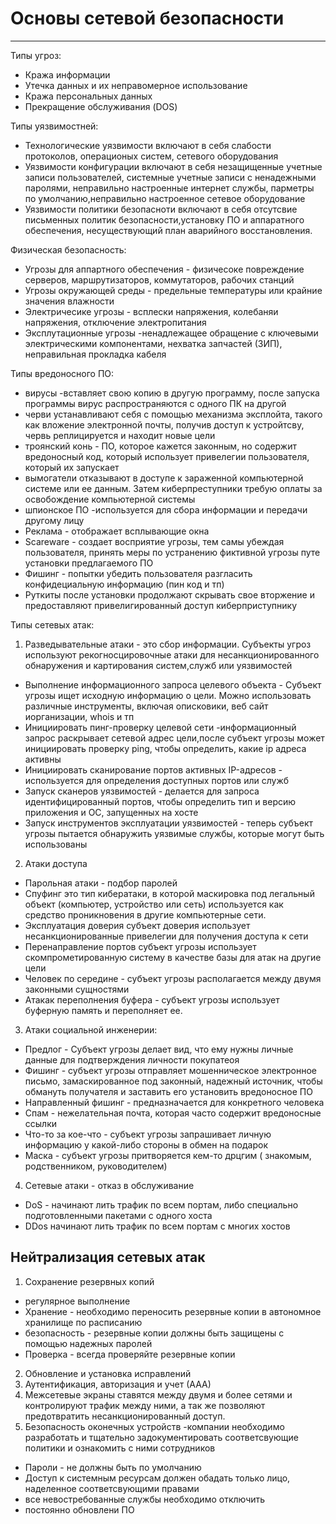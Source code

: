# Основы сетевой безопасности
_ _ _

Типы угроз:
- Кража информации
- Утечка данных и их неправомерное использование
- Кража персональных данных
- Прекращение обслуживания (DOS)

Типы уязвимостней:
- Технологические уязвимости включают в себя слабости протоколов, операционых систем, сетевого оборудования
- Уязвимости конфигурации включают в себя незащищенные учетные записи пользователей, системные учетные записи с ненадежными паролями, неправильно настроенные интернет службы, парметры по умолчанию,неправильно настроенное сетевое оборудование
- Уязвимости политики безопасноти включают в себя отсутсвие письменных политик безопасности,установку ПО и аппаратного обеспечения, несуществующий план аварийного восстановления.

Физическая безопасность:
- Угрозы для аппартного обеспечения - физичесоке повреждение серверов, маршрутизаторов, коммутаторов, рабочих станций
- Угрозы окружающей среды - предельные температуры или крайние значения влажности
- Электричесике угрозы - всплески напряжения, колебаняи напряжения, отключение электропитания
- Эксплутационные угрозы -ненадлежащее обращение с ключевыми электрическими компонентами, нехватка запчастей (ЗИП), неправильная прокладка кабеля

Типы вредоносного ПО:
- вирусы -вставляет свою копию в другую программу, после запуска программы вирус распространяются с одного ПК на другой
- черви устанавливают себя с помощью механизма эксплойта, такого как вложение электронной почты, получив доступ к устройтсву, червь реплицируется и находит новые цели
- троянский конь - ПО, которое кажется законным, но содержит вредоносный код, который использует привелегии пользователя, который их запускает
- вымогатели отказывают в доступе к зараженной компьютерной системе или ее данным. Затем киберпреступники требую оплаты за освобождение компьютерной системы
- шпионское ПО -используется для сбора информации и передачи другому лицу
- Реклама - отображает всплывающие окна
- Scareware - создает восприятие угрозы, тем самы убеждая пользователя, принять меры по устранению фиктивной угрозы путе установки предлагаемого ПО
- Фишинг - попытки убедить пользователя разгласить конфидециальную информацию (пин код и тп)
- Руткиты после установки продолжают скрывать свое вторжение и предоставляют привелигированный доступ киберприступнику

Типы сетевых атак:
1. Разведывательные атаки - это сбор информации. Субъекты угроз используют рекогносцировочные атаки для несанкционированного обнаружения и картирования систем,служб или уязвимостей
- Выполнение информационного запроса целевого объекта - Субъект угрозы ищет исходную информацию о цели. Можно использовать различные инструменты, включая описковики, веб сайт иорганизации, whois и тп
- Инициировать пинг-проверку целевой сети -информационный запрос раскрывает сетевой адрес цели,после субъект угрозы может инициировать проверку ping, чтобы определить, какие ip адреса активны
- Инициировать сканирование портов активных IP-адресов - используется для определения доступных портов или служб
- Запуск сканеров уязвимостей - делается для запроса идентифицированный портов, чтобы определить тип и версию приложения и ОС, запущенных на хосте
- Запуск инструментов эксплуатации уязвимостей - теперь субъект угрозы пытается обнаружить уязвимые службы, которые могут быть  использованы
2. Атаки доступа
- Парольная атаки - подбор паролей 
- Спуфинг это тип кибератаки, в которой маскировка под легальный объект (компьютер, устройство или сеть) используется как средство проникновения в другие компьютерные сети.
- Эксплуатация доверия субъект доверия использует несанкционированные привелегии для получения доступа к сети
- Перенаправление портов субъект угрозы использует скомпрометированную систему в качестве базы для атак на другие цели
- Человек по середине - субъект угрозы располагается между двумя законными сущностями
- Атакак переполнения буфера - субъект угрозы использует буферную память и переполняет ее.
3. Атаки социальной инженерии:
- Предлог - Субъект угрозы делает вид, что ему нужны личные данные для подтверждения личности покупатеоя
- Фишинг - субъект угрозы отправляет мошенническое электронное письмо, замаскированное под законный, надежный источник, чтобы обмануть получателя и заставить его установить вредоносное ПО
- Направленный фишинг - предназначается для конкретного человека
- Спам - нежелательная почта, которая часто содержит вредоносные ссылки
- Что-то за кое-что - субъект угрозы запрашивает личную информацию у какой-либо стороны в обмен на подарок
- Маска - субъект угрозы притворяется кем-то дрцгим ( знакомым, родственником, руководителем)
4. Сетевые атаки - отказ в обслуживание
- DoS - начинают лить трафик по всем портам, либо специально подготовленными пакетами с одного хоста
- DDos начинают лить трафик по всем портам с многих хостов

## Нейтрализация сетевых атак
1. Сохранение резервных копий 
- регулярное выполнение
- Хранение - необходимо переносить резервные копии в автономное хранилище по расписанию
- безопасность - резервные копии должны быть защищены с помощью надежных паролей
- Проверка - всегда проверяйте резервные копии
2. Обновление и установка исправлений
3. Аутентификация, авторизация и учет (ААА)
4. Межсетевые экраны ставятся между двумя и более сетями и контролируют трафик между ними, а так же позволяют предотвратить несанкционированный доступ.
5. Безопасность оконечных устройств -компании необходимо разработать и тщательно задокументировать  соответсвующие политики и ознакомить с ними сотрудников
- Пароли - не должны быть по умолчанию
- Доступ к системным ресурсам должен обадать только лицо, наделенное соответсвующими правами
- все невостребованные службы необходимо отключить
- постоянно обновлени ПО